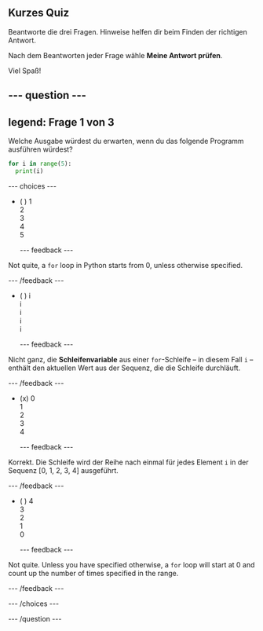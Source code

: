 ## Kurzes Quiz

Beantworte die drei Fragen. Hinweise helfen dir beim Finden der richtigen Antwort.

Nach dem Beantworten jeder Frage wähle **Meine Antwort prüfen**.

Viel Spaß!

--- question ---
---
legend: Frage 1 von 3
---

Welche Ausgabe würdest du erwarten, wenn du das folgende Programm ausführen würdest?

```python
for i in range(5):
  print(i)
```

--- choices ---

- ( )  1 <br> 2 <br> 3 <br> 4 <br> 5

  --- feedback ---

Not quite, a `for` loop in Python starts from 0, unless otherwise specified.

  --- /feedback ---

- ( ) i <br> i <br> i <br> i <br> i

  --- feedback ---

Nicht ganz, die **Schleifenvariable** aus einer `for`-Schleife – in diesem Fall `i` – enthält den aktuellen Wert aus der Sequenz, die die Schleife durchläuft.

  --- /feedback ---

- (x) 0 <br> 1 <br> 2 <br> 3 <br> 4

  --- feedback ---

Korrekt. Die Schleife wird der Reihe nach einmal für jedes Element `i` in der Sequenz [0, 1, 2, 3, 4] ausgeführt.

  --- /feedback ---

- ( ) 4 <br>  3 <br> 2 <br> 1 <br> 0

  --- feedback ---

Not quite. Unless you have specified otherwise, a `for` loop will start at 0 and count up the number of times specified in the range.

  --- /feedback ---

--- /choices ---

--- /question ---
